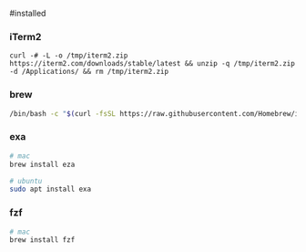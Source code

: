 #installed

### iTerm2
```
curl -# -L -o /tmp/iterm2.zip https://iterm2.com/downloads/stable/latest && unzip -q /tmp/iterm2.zip -d /Applications/ && rm /tmp/iterm2.zip

```

### brew
```bash
/bin/bash -c "$(curl -fsSL https://raw.githubusercontent.com/Homebrew/install/HEAD/install.sh)"
```
### exa

```bash
# mac
brew install eza

# ubuntu
sudo apt install exa
```

### fzf

```bash
# mac
brew install fzf
```
